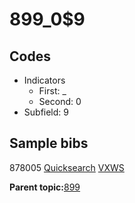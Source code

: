 # 899\_0$9

## Codes

-   Indicators
    -   First: \_
    -   Second: 0
-   Subfield: 9

## Sample bibs

878005 [Quicksearch](https://search.library.yale.edu/catalog/878005) [VXWS](http://prodorbis.library.yale.edu:7014/vxws/GetHoldingsService?bibId=878005)

**Parent topic:**[899](../../tags/899/899.md)

